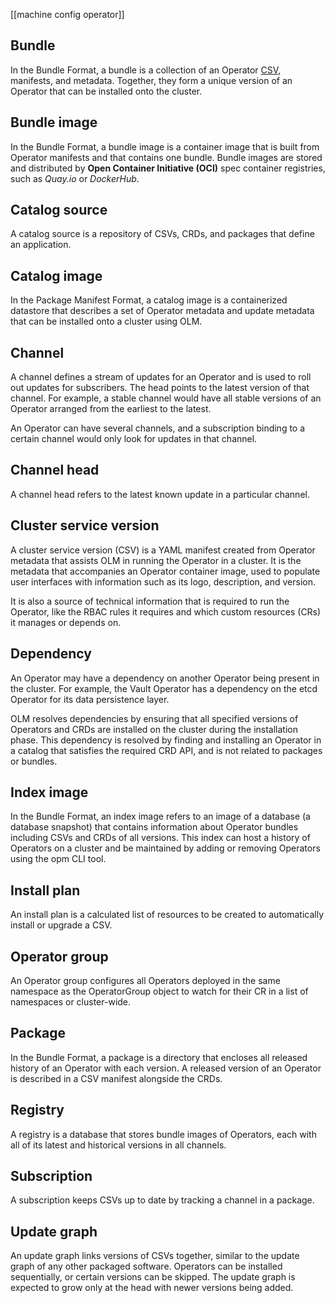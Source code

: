 [[machine config operator]]
## Bundle
In the Bundle Format, a bundle is a collection of an Operator [CSV](#cluster-service-version), manifests, and metadata. Together, they form a unique version of an Operator that can be installed onto the cluster.

## Bundle image
In the Bundle Format, a bundle image is a container image that is built from Operator manifests and that contains one bundle. Bundle images are stored and distributed by __Open Container Initiative (OCI)__ spec container registries, such as _Quay.io_ or _DockerHub_.

## Catalog source
A catalog source is a repository of CSVs, CRDs, and packages that define an application.

## Catalog image
In the Package Manifest Format, a catalog image is a containerized datastore that describes a set of Operator metadata and update metadata that can be installed onto a cluster using OLM.

## Channel
A channel defines a stream of updates for an Operator and is used to roll out updates for subscribers. The head points to the latest version of that channel. For example, a stable channel would have all stable versions of an Operator arranged from the earliest to the latest.

An Operator can have several channels, and a subscription binding to a certain channel would only look for updates in that channel.

## Channel head
A channel head refers to the latest known update in a particular channel.

## Cluster service version
A cluster service version (CSV) is a YAML manifest created from Operator metadata that assists OLM in running the Operator in a cluster. It is the metadata that accompanies an Operator container image, used to populate user interfaces with information such as its logo, description, and version.

It is also a source of technical information that is required to run the Operator, like the RBAC rules it requires and which custom resources (CRs) it manages or depends on.

## Dependency
An Operator may have a dependency on another Operator being present in the cluster. For example, the Vault Operator has a dependency on the etcd Operator for its data persistence layer.

OLM resolves dependencies by ensuring that all specified versions of Operators and CRDs are installed on the cluster during the installation phase. This dependency is resolved by finding and installing an Operator in a catalog that satisfies the required CRD API, and is not related to packages or bundles.

## Index image
In the Bundle Format, an index image refers to an image of a database (a database snapshot) that contains information about Operator bundles including CSVs and CRDs of all versions. This index can host a history of Operators on a cluster and be maintained by adding or removing Operators using the opm CLI tool.

## Install plan
An install plan is a calculated list of resources to be created to automatically install or upgrade a CSV.

## Operator group
An Operator group configures all Operators deployed in the same namespace as the OperatorGroup object to watch for their CR in a list of namespaces or cluster-wide.

## Package
In the Bundle Format, a package is a directory that encloses all released history of an Operator with each version. A released version of an Operator is described in a CSV manifest alongside the CRDs.

## Registry
A registry is a database that stores bundle images of Operators, each with all of its latest and historical versions in all channels.

## Subscription
A subscription keeps CSVs up to date by tracking a channel in a package.

## Update graph
An update graph links versions of CSVs together, similar to the update graph of any other packaged software. Operators can be installed sequentially, or certain versions can be skipped. The update graph is expected to grow only at the head with newer versions being added.